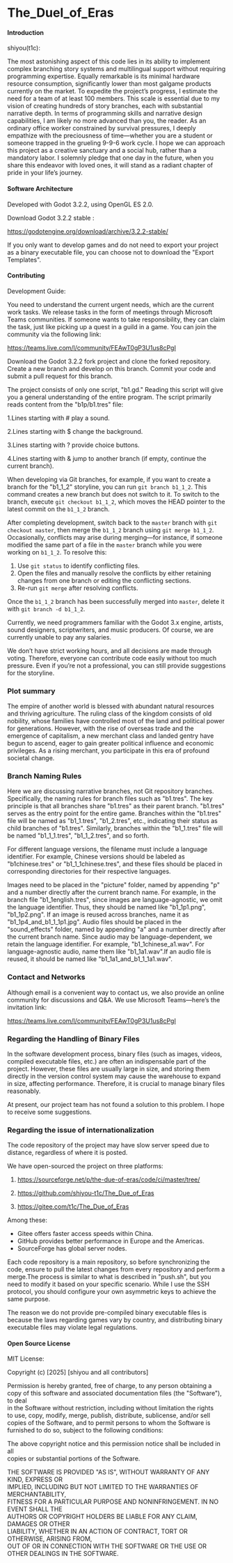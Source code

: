 # The_Duel_of_Eras

#### Introduction

shiyou(t1c):

The most astonishing aspect of this code lies in its ability to implement complex branching story systems and multilingual support without requiring programming expertise. Equally remarkable is its minimal hardware resource consumption, significantly lower than most galgame products currently on the market. To expedite the project’s progress, I estimate the need for a team of at least 100 members. This scale is essential due to my vision of creating hundreds of story branches, each with substantial narrative depth. In terms of programming skills and narrative design capabilities, I am likely no more advanced than you, the reader. As an ordinary office worker constrained by survival pressures, I deeply empathize with the preciousness of time—whether you are a student or someone trapped in the grueling 9-9-6 work cycle. I hope we can approach this project as a creative sanctuary and a social hub, rather than a mandatory labor. I solemnly pledge that one day in the future, when you share this endeavor with loved ones, it will stand as a radiant chapter of pride in your life’s journey.

#### Software Architecture  
Developed with Godot 3.2.2, using OpenGL ES 2.0.

Download Godot 3.2.2 stable :

https://godotengine.org/download/archive/3.2.2-stable/

If you only want to develop games and do not need to export your project as a binary executable file, you can choose not to download the "Export Templates".

#### Contributing  

Development Guide:

You need to understand the current urgent needs, which are the current work tasks. We release tasks in the form of meetings through Microsoft Teams communities. If someone wants to take responsibility, they can claim the task, just like picking up a quest in a guild in a game. You can join the community via the following link:


https://teams.live.com/l/community/FEAwT0gP3U1us8cPgI


Download the Godot 3.2.2 fork project and clone the forked repository.
Create a new branch and develop on this branch.
Commit your code and submit a pull request for this branch.

The project consists of only one script, "b1.gd." Reading this script will give you a general understanding of the entire program.
The script primarily reads content from the "b1p/b1.tres" file:

1.Lines starting with # play a sound.

2.Lines starting with $ change the background.

3.Lines starting with ? provide choice buttons.

4.Lines starting with & jump to another branch (if empty, continue the current branch).

When developing via Git branches, for example, if you want to create a branch for the "b1_1_2" storyline, you can run `git branch b1_1_2`. This command creates a new branch but does not switch to it. To switch to the branch, execute `git checkout b1_1_2`, which moves the HEAD pointer to the latest commit on the `b1_1_2` branch.  

After completing development, switch back to the `master` branch with `git checkout master`, then merge the `b1_1_2` branch using `git merge b1_1_2`. Occasionally, conflicts may arise during merging—for instance, if someone modified the same part of a file in the `master` branch while you were working on `b1_1_2`. To resolve this:  
1. Use `git status` to identify conflicting files.  
2. Open the files and manually resolve the conflicts by either retaining changes from one branch or editing the conflicting sections.  
3. Re-run `git merge` after resolving conflicts.  

Once the `b1_1_2` branch has been successfully merged into `master`, delete it with `git branch -d b1_1_2`.  

Currently, we need programmers familiar with the Godot 3.x engine, artists, sound designers, scriptwriters, and music producers. Of course, we are currently unable to pay any salaries.

We don’t have strict working hours, and all decisions are made through voting. Therefore, everyone can contribute code easily without too much pressure. Even if you’re not a professional, you can still provide suggestions for the storyline.

### Plot summary

The empire of another world is blessed with abundant natural resources and thriving agriculture. The ruling class of the kingdom consists of old nobility, whose families have controlled most of the land and political power for generations. However, with the rise of overseas trade and the emergence of capitalism, a new merchant class and landed gentry have begun to ascend, eager to gain greater political influence and economic privileges. As a rising merchant, you participate in this era of profound societal change.

### Branch Naming Rules

Here we are discussing narrative branches, not Git repository branches. Specifically, the naming rules for branch files such as "b1.tres". The key principle is that all branches share "b1.tres" as their parent branch. "b1.tres" serves as the entry point for the entire game. Branches within the "b1.tres" file will be named as "b1_1.tres", "b1_2.tres", etc., indicating their status as child branches of "b1.tres". Similarly, branches within the "b1_1.tres" file will be named "b1_1_1.tres", "b1_1_2.tres", and so forth.

For different language versions, the filename must include a language identifier. For example, Chinese versions should be labeled as "b1chinese.tres" or "b1_1_1chinese.tres", and these files should be placed in corresponding directories for their respective languages.

Images need to be placed in the "picture" folder, named by appending "p" and a number directly after the current branch name. For example, in the branch file "b1_1english.tres", since images are language-agnostic, we omit the language identifier. Thus, they should be named like "b1_1p1.png", "b1_1p2.png". If an image is reused across branches, name it as "b1_1p4_and_b1_1_1p1.jpg". Audio files should be placed in the "sound_effects" folder, named by appending "a" and a number directly after the current branch name. Since audio may be language-dependent, we retain the language identifier. For example, "b1_1chinese_a1.wav". For language-agnostic audio, name them like "b1_1a1.wav".If an audio file is reused, it should be named like "b1_1a1_and_b1_1_1a1.wav".

### Contact and Networks

Although email is a convenient way to contact us, we also provide an online community for discussions and Q&A. We use Microsoft Teams—here’s the invitation link:


https://teams.live.com/l/community/FEAwT0gP3U1us8cPgI

### Regarding the Handling of Binary Files

In the software development process, binary files (such as images, videos, compiled executable files, etc.) are often an indispensable part of the project. However, these files are usually large in size, and storing them directly in the version control system may cause the warehouse to expand in size, affecting performance. Therefore, it is crucial to manage binary files reasonably.

At present, our project team has not found a solution to this problem. I hope to receive some suggestions.

### Regarding the issue of internationalization

The code repository of the project may have slow server speed due to distance, regardless of where it is posted.

We have open-sourced the project on three platforms:

1. https://sourceforge.net/p/the-due-of-eras/code/ci/master/tree/

2. https://github.com/shiyou-t1c/The_Due_of_Eras

3. https://gitee.com/t1c/The_Due_of_Eras


Among these:
- Gitee offers faster access speeds within China.
- GitHub provides better performance in Europe and the Americas.
- SourceForge has global server nodes.

Each code repository is a main repository, so before synchronizing the code, ensure to pull the latest changes from every repository and perform a merge.The process is similar to what is described in "push.sh", but you need to modify it based on your specific scenario. While I use the SSH protocol, you should configure your own asymmetric keys to achieve the same purpose.

The reason we do not provide pre-compiled binary executable files is because the laws regarding games vary by country, and distributing binary executable files may violate legal regulations.


#### Open Source License  

MIT License:  

Copyright (c) [2025] [shiyou and all contributors]  

Permission is hereby granted, free of charge, to any person obtaining a copy
of this software and associated documentation files (the "Software"), to deal  
in the Software without restriction, including without limitation the rights  
to use, copy, modify, merge, publish, distribute, sublicense, and/or sell  
copies of the Software, and to permit persons to whom the Software is  
furnished to do so, subject to the following conditions:  

The above copyright notice and this permission notice shall be included in all  
copies or substantial portions of the Software.  

THE SOFTWARE IS PROVIDED "AS IS", WITHOUT WARRANTY OF ANY KIND, EXPRESS OR  
IMPLIED, INCLUDING BUT NOT LIMITED TO THE WARRANTIES OF MERCHANTABILITY,  
FITNESS FOR A PARTICULAR PURPOSE AND NONINFRINGEMENT. IN NO EVENT SHALL THE  
AUTHORS OR COPYRIGHT HOLDERS BE LIABLE FOR ANY CLAIM, DAMAGES OR OTHER  
LIABILITY, WHETHER IN AN ACTION OF CONTRACT, TORT OR OTHERWISE, ARISING FROM,  
OUT OF OR IN CONNECTION WITH THE SOFTWARE OR THE USE OR OTHER DEALINGS IN THE
SOFTWARE.
